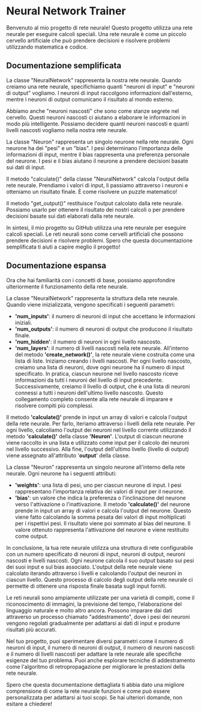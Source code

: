 # Neural Network Trainer
Benvenuto al mio progetto di rete neurale! Questo progetto utilizza una rete neurale per eseguire calcoli speciali. Una rete neurale è come un piccolo cervello artificiale che può prendere decisioni e risolvere problemi utilizzando matematica e codice.

## Documentazione semplificata
La classe "NeuralNetwork" rappresenta la nostra rete neurale. Quando creiamo una rete neurale, specifichiamo quanti "neuroni di input" e "neuroni di output" vogliamo. I neuroni di input raccolgono informazioni dall'esterno, mentre i neuroni di output comunicano il risultato al mondo esterno.

Abbiamo anche "neuroni nascosti" che sono come stanze segrete nel cervello. Questi neuroni nascosti ci aiutano a elaborare le informazioni in modo più intelligente. Possiamo decidere quanti neuroni nascosti e quanti livelli nascosti vogliamo nella nostra rete neurale.

La classe "Neuron" rappresenta un singolo neurone nella rete neurale. Ogni neurone ha dei "pesi" e un "bias". I pesi determinano l'importanza delle informazioni di input, mentre il bias rappresenta una preferenza personale del neurone. I pesi e il bias aiutano il neurone a prendere decisioni basate sui dati di input.

Il metodo "calculate()" della classe "NeuralNetwork" calcola l'output della rete neurale. Prendiamo i valori di input, li passiamo attraverso i neuroni e otteniamo un risultato finale. È come risolvere un puzzle matematico!

Il metodo "get_output()" restituisce l'output calcolato dalla rete neurale. Possiamo usarlo per ottenere il risultato dei nostri calcoli o per prendere decisioni basate sui dati elaborati dalla rete neurale.

In sintesi, il mio progetto su GitHub utilizza una rete neurale per eseguire calcoli speciali. Le reti neurali sono come cervelli artificiali che possono prendere decisioni e risolvere problemi. Spero che questa documentazione semplificata ti aiuti a capire meglio il progetto!

## Documentazione espansa

Ora che hai familiarità con i concetti di base, possiamo approfondire ulteriormente il funzionamento della rete neurale.

La classe "NeuralNetwork" rappresenta la struttura della rete neurale. Quando viene inizializzata, vengono specificati i seguenti parametri:

- **'num_inputs'**: il numero di neuroni di input che accettano le informazioni iniziali.
- **'num_outputs'**: il numero di neuroni di output che producono il risultato finale.
- **'num_hidden'**: il numero di neuroni in ogni livello nascosto.
- **'num_layers'**: il numero di livelli nascosti nella rete neurale.
All'interno del metodo **'create_network()'**, la rete neurale viene costruita come una lista di liste. Iniziamo creando i livelli nascosti. Per ogni livello nascosto, creiamo una lista di neuroni, dove ogni neurone ha il numero di input specificato. In pratica, ciascun neurone nel livello nascosto riceve informazioni da tutti i neuroni del livello di input precedente. Successivamente, creiamo il livello di output, che è una lista di neuroni connessi a tutti i neuroni dell'ultimo livello nascosto. Questo collegamento completo consente alla rete neurale di imparare e risolvere compiti più complessi.

Il metodo **'calculate()'** prende in input un array di valori e calcola l'output della rete neurale. Per farlo, iteriamo attraverso i livelli della rete neurale. Per ogni livello, calcoliamo l'output dei neuroni nel livello corrente utilizzando il metodo **'calculate()'** della classe **'Neuron'**. L'output di ciascun neurone viene raccolto in una lista e utilizzato come input per il calcolo dei neuroni nel livello successivo. Alla fine, l'output dell'ultimo livello (livello di output) viene assegnato all'attributo '**output**' della classe.

La classe "Neuron" rappresenta un singolo neurone all'interno della rete neurale. Ogni neurone ha i seguenti attributi:

- **'weights'**: una lista di pesi, uno per ciascun neurone di input. I pesi rappresentano l'importanza relativa dei valori di input per il neurone.
- **'bias'**: un valore che indica la preferenza o l'inclinazione del neurone verso l'attivazione o l'inattivazione.
Il metodo **'calculate()'** del neurone prende in input un array di valori e calcola l'output del neurone. Questo viene fatto calcolando la somma pesata dei valori di input moltiplicati per i rispettivi pesi. Il risultato viene poi sommato al bias del neurone. Il valore ottenuto rappresenta l'attivazione del neurone e viene restituito come output.

In conclusione, la tua rete neurale utilizza una struttura di rete configurabile con un numero specificato di neuroni di input, neuroni di output, neuroni nascosti e livelli nascosti. Ogni neurone calcola il suo output basato sui pesi dei suoi input e sul bias associato. L'output della rete neurale viene calcolato iterando attraverso i livelli e calcolando l'output dei neuroni in ciascun livello. Questo processo di calcolo degli output della rete neurale ci permette di ottenere una risposta finale basata sugli input forniti.

Le reti neurali sono ampiamente utilizzate per una varietà di compiti, come il riconoscimento di immagini, la previsione del tempo, l'elaborazione del linguaggio naturale e molto altro ancora. Possono imparare dai dati attraverso un processo chiamato "addestramento", dove i pesi dei neuroni vengono regolati gradualmente per adattarsi ai dati di input e produrre risultati più accurati.

Nel tuo progetto, puoi sperimentare diversi parametri come il numero di neuroni di input, il numero di neuroni di output, il numero di neuroni nascosti e il numero di livelli nascosti per adattare la rete neurale alle specifiche esigenze del tuo problema. Puoi anche esplorare tecniche di addestramento come l'algoritmo di retropropagazione per migliorare le prestazioni della rete neurale.

Spero che questa documentazione dettagliata ti abbia dato una migliore comprensione di come la rete neurale funzioni e come può essere personalizzata per adattarsi ai tuoi scopi. Se hai ulteriori domande, non esitare a chiedere!
